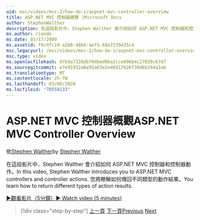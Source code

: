 ```yaml
---
uid: mvc/videos/mvc-2/how-do-i/aspnet-mvc-controller-overview
title: ASP.NET MVC 控制器總覽 |Microsoft Docs
author: StephenWalther
description: 在這段影片中，Stephen Walther 會介紹如何 ASP.NET MVC 控制器和控制器動作。 您將瞭解如何傳回不同類型的動作結果。
ms.author: riande
ms.date: 03/17/2009
ms.assetid: f6c9fc19-a2b8-48b6-aef5-68a7239435c4
msc.legacyurl: /mvc/videos/mvc-2/how-do-i/aspnet-mvc-controller-overview
msc.type: video
ms.openlocfilehash: 07b9a7326db70dbed0ba2cce896b4c27020c67d7
ms.sourcegitcommit: e7e91932a6e91a63e2e46417626f39d6b244a3ab
ms.translationtype: MT
ms.contentlocale: zh-TW
ms.lasthandoff: 03/06/2020
ms.locfileid: "78559133"
---
```

# <a name="aspnet-mvc-controller-overview"></a><span data-ttu-id="0c466-104">ASP.NET MVC 控制器概觀</span><span class="sxs-lookup"><span data-stu-id="0c466-104">ASP.NET MVC Controller Overview</span></span>

<span data-ttu-id="0c466-105">依[Stephen Walther](https://github.com/StephenWalther)</span><span class="sxs-lookup"><span data-stu-id="0c466-105">by [Stephen Walther](https://github.com/StephenWalther)</span></span>

<span data-ttu-id="0c466-106">在這段影片中，Stephen Walther 會介紹如何 ASP.NET MVC 控制器和控制器動作。</span><span class="sxs-lookup"><span data-stu-id="0c466-106">In this video, Stephen Walther introduces you to ASP.NET MVC controllers and controller actions.</span></span> <span data-ttu-id="0c466-107">您將瞭解如何傳回不同類型的動作結果。</span><span class="sxs-lookup"><span data-stu-id="0c466-107">You learn how to return different types of action results.</span></span>

[<span data-ttu-id="0c466-108">&#9654;觀看影片（5分鐘）</span><span class="sxs-lookup"><span data-stu-id="0c466-108">&#9654; Watch video (5 minutes)</span></span>](https://channel9.msdn.com/Blogs/ASP-NET-Site-Videos/aspnet-mvc-controller-overview)

> [!div class="step-by-step"]
> <span data-ttu-id="0c466-109">[上一頁](understanding-models-views-and-controllers.md)
> [下一頁](understanding-controllers-controller-actions-and-action-results.md)</span><span class="sxs-lookup"><span data-stu-id="0c466-109">[Previous](understanding-models-views-and-controllers.md)
[Next](understanding-controllers-controller-actions-and-action-results.md)</span></span>
